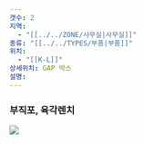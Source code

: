 ```yaml
---
갯수: 2
지역:
  - "[[../../ZONE/사무실|사무실]]"
종류: "[[../../TYPES/부품|부품]]"
위치:
  - "[[K-L]]"
상세위치: GAP 박스
설명:
---
```

### 부직포, 육각렌치

![](http://192.168.50.22/images/240821_IMG_0026.jpg)
